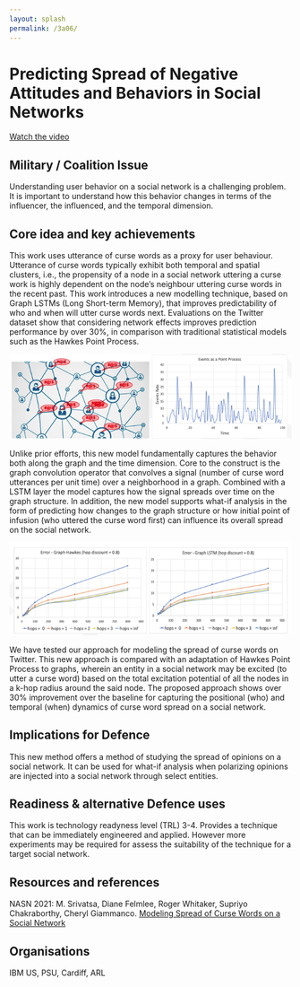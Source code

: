 ```yaml
---
layout: splash
permalink: /3a06/
---
```


# Predicting Spread of Negative Attitudes and Behaviors in Social Networks


[Watch the video](https://ibm.box.com/v/Showcase-3a06-video)

## Military / Coalition Issue
Understanding user behavior on a social network is a challenging problem. It is important to understand how this behavior changes in terms of the influencer, the influenced, and the temporal dimension.  

## Core idea and key achievements
This work uses utterance of curse words as a proxy for user behaviour. Utterance of curse words typically exhibit both temporal and spatial clusters, i.e., the propensity of a node in a social network uttering a curse work is highly dependent on the node’s neighbour uttering curse words in the recent past. This work introduces a new modelling technique, based on Graph LSTMs (Long Short-term Memory), that improves predictability of who and when will utter curse words next. Evaluations on the Twitter dataset show that considering network effects improves prediction performance by over 30%, in comparison with traditional statistical models such as the Hawkes Point Process. 

![image info](/dais/achievements/images/3a06-fig1.png)


Unlike prior efforts, this new model fundamentally captures the behavior both along the graph and the time dimension. Core to the construct is the graph convolution operator that convolves a signal (number of curse word utterances per unit time) over a neighborhood in a graph. Combined with a LSTM layer the model captures how the signal spreads over time on the graph structure. In addition, the new model supports what-if analysis in the form of predicting how changes to the graph structure or how initial point of infusion (who uttered the curse word first) can influence its overall spread on the social network. 

![image info](/dais/achievements/images/3a06-fig2.png)

We have tested our approach for modeling the spread of curse words on Twitter. This new approach is compared with an adaptation of Hawkes Point Process to graphs, wherein an entity in a social network may be excited (to utter a curse word) based on the total excitation potential of all the nodes in a k-hop radius around the said node. The proposed approach shows over 30% improvement over the baseline for capturing the positional (who) and temporal (when) dynamics of curse word spread on a social network. 



## Implications for Defence
This new method offers a method of studying the spread of opinions on a social network. It can be used for what-if analysis when polarizing opinions are injected into a social network through select entities.

## Readiness & alternative Defence uses
This work is technology readyness level (TRL) 3-4. Provides a technique that can be immediately engineered and applied. However more experiments may be required for assess the suitability of the technique for a target social network.

<!-- ![image info](/dais/achievements/images/1a02_figure1.jpg) -->

## Resources and references
NASN 2021: M. Srivatsa, Diane Felmlee, Roger Whitaker, Supriyo Chakraborthy, Cheryl Giammanco. 
[Modeling Spread of Curse Words on a Social Network](/doc-7007/) 

## Organisations
IBM US, PSU, Cardiff, ARL
